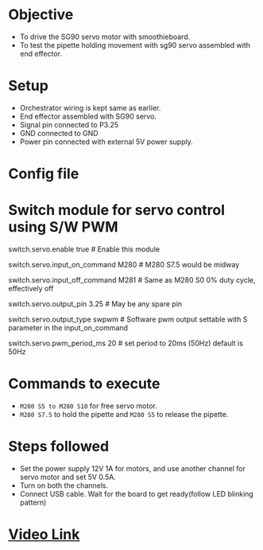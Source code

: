# Objective

* To drive the SG90 servo motor with smoothieboard.
* To test the pipette holding movement with sg90 servo assembled with end effector.

# Setup

* Orchestrator wiring is kept same as earlier.
* End effector assembled with SG90 servo.
* Signal pin connected to P3.25
* GND connected to GND
* Power pin connected with external 5V power supply.



# Config file

# Switch module for servo control using S/W PWM

switch.servo.enable                            	true             # Enable this module

switch.servo.input_on_command        M280             # M280 S7.5 would be midway

switch.servo.input_off_command        M281             # Same as M280 S0 0% duty cycle, effectively off

switch.servo.output_pin                        3.25             # May be any spare pin

switch.servo.output_type                      swpwm            # Software pwm output settable with S parameter in the input_on_command

switch.servo.pwm_period_ms             20               # set period to 20ms (50Hz) default is 50Hz



# Commands to execute

* `M280 S5 to M280 S10` for free servo motor.
* `M280 S7.5` to hold the pipette and `M280 S5` to  release the pipette.



# Steps followed

* Set the power supply 12V 1A for motors, and use another channel for servo motor and set 5V 0.5A.
* Turn on both the channels.
* Connect USB cable. Wait for the board to get ready(follow LED blinking pattern)

# [Video Link](https://youtu.be/HdRmGCZ7Fhc)